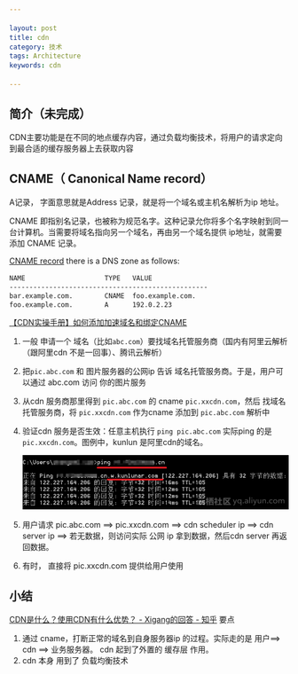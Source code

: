 ```yaml
---

layout: post
title: cdn
category: 技术
tags: Architecture
keywords: cdn

---
```


## 简介（未完成）

CDN主要功能是在不同的地点缓存内容，通过负载均衡技术，将用户的请求定向到最合适的缓存服务器上去获取内容

## CNAME（ Canonical Name record）


A记录， 字面意思就是Address 记录，就是将一个域名或主机名解析为ip 地址。

CNAME 即指别名记录，也被称为规范名字。这种记录允你将多个名字映射到同一台计算机。当需要将域名指向另一个域名，再由另一个域名提供 ip地址，就需要添加 CNAME 记录。

[CNAME record](https://en.wikipedia.org/wiki/CNAME_record)  there is a DNS zone as follows:



	NAME                    TYPE   VALUE
	--------------------------------------------------
	bar.example.com.        CNAME  foo.example.com.
	foo.example.com.        A      192.0.2.23

[【CDN实操手册】如何添加加速域名和绑定CNAME](https://yq.aliyun.com/articles/98194?utm_content=m_25064)

1. 一般 申请一个 域名（比如`abc.com`）要找域名托管服务商（国内有阿里云解析（跟阿里cdn 不是一回事）、腾讯云解析）
2. 把`pic.abc.com` 和 图片服务器的公网ip 告诉 域名托管服务商。于是，用户可以通过 abc.com 访问 你的图片服务
3. 从cdn 服务商那里得到 `pic.abc.com` 的 cname `pic.xxcdn.com`，然后 找域名托管服务商，将 `pic.xxcdn.com` 作为cname 添加到  `pic.abc.com` 解析中
4. 验证cdn 服务是否生效：任意主机执行 `ping pic.abc.com` 实际ping 的是`pic.xxcdn.com`。图例中，kunlun 是阿里cdn的域名。

	![](/public/upload/architecture/cdn.png)
	
4. 用户请求  pic.abc.com ==> pic.xxcdn.com ==> cdn scheduler ip ==>  cdn server ip ==> 若无数据，则访问实际 公网 ip 拿到数据，然后cdn server 再返回数据。

5. 有时， 直接将 pic.xxcdn.com 提供给用户使用

## 小结

[CDN是什么？使用CDN有什么优势？ - Xigang的回答 - 知乎](
https://www.zhihu.com/question/36514327/answer/121026637) 要点

1. 通过 cname，打断正常的域名到自身服务器ip 的过程。实际走的是 用户==> cdn ==>    业务服务器。 cdn 起到了外置的 缓存层 作用。
1. cdn 本身 用到了 负载均衡技术